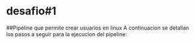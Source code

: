 # desafio#1
##Pipeline que permite crear usuarios en linux
A continuacion se detallan los pasos a seguir para la ejecucion del pipeline:

